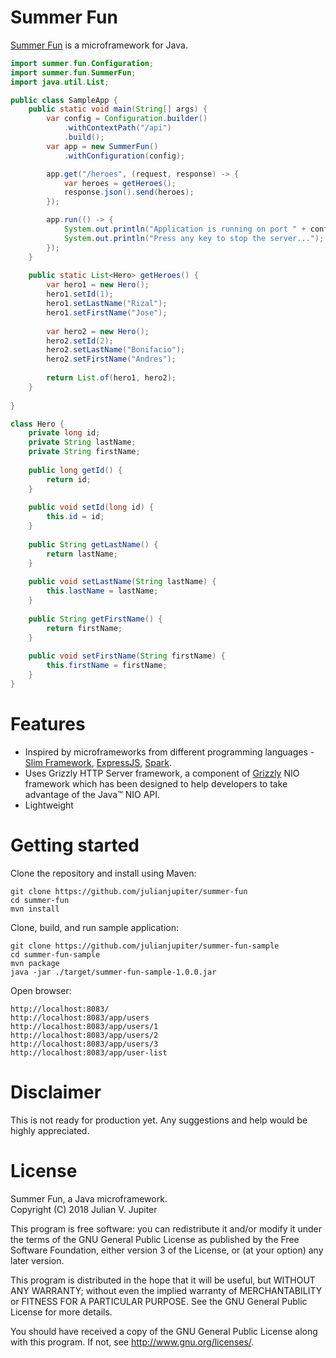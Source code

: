# Summer Fun
[Summer Fun](https://julianjupiter.github.io/summer-fun) is a microframework for Java.

```java
import summer.fun.Configuration;
import summer.fun.SummerFun;
import java.util.List;

public class SampleApp {
    public static void main(String[] args) {
        var config = Configuration.builder()
            .withContextPath("/api")
            .build();
        var app = new SummerFun()
            .withConfiguration(config);

        app.get("/heroes", (request, response) -> {
            var heroes = getHeroes();
            response.json().send(heroes);
        });

        app.run(() -> {
            System.out.println("Application is running on port " + config.getPort());
            System.out.println("Press any key to stop the server...");
        });
    }
    
    public static List<Hero> getHeroes() {
        var hero1 = new Hero();
        hero1.setId(1);
        hero1.setLastName("Rizal");
        hero1.setFirstName("Jose");
        
        var hero2 = new Hero();
        hero2.setId(2);
        hero2.setLastName("Bonifacio");
        hero2.setFirstName("Andres");
        
        return List.of(hero1, hero2);
    }
    
}

class Hero {
    private long id;
    private String lastName;
    private String firstName;
    
    public long getId() {
        return id;
    }
    
    public void setId(long id) {
        this.id = id;
    }
    
    public String getLastName() {
        return lastName;
    }
    
    public void setLastName(String lastName) {
        this.lastName = lastName;
    }
    
    public String getFirstName() {
        return firstName;
    }
    
    public void setFirstName(String firstName) {
        this.firstName = firstName;
    }
}
```

# Features
* Inspired by microframeworks from different programming languages - [Slim Framework](https://www.slimframework.com), [ExpressJS](https://expressjs.com), [Spark](http://sparkjava.com).
* Uses Grizzly HTTP Server framework, a component of [Grizzly](https://javaee.github.io/grizzly) NIO framework which has been designed to help developers to take advantage of the Java™ NIO API.
* Lightweight

# Getting started
Clone the repository and install using Maven:
```
git clone https://github.com/julianjupiter/summer-fun
cd summer-fun
mvn install
```

Clone, build, and run sample application:
```
git clone https://github.com/julianjupiter/summer-fun-sample
cd summer-fun-sample
mvn package
java -jar ./target/summer-fun-sample-1.0.0.jar
```

Open browser:
```
http://localhost:8083/
http://localhost:8083/app/users
http://localhost:8083/app/users/1
http://localhost:8083/app/users/2
http://localhost:8083/app/users/3
http://localhost:8083/app/user-list
```

# Disclaimer
This is not ready for production yet. Any suggestions and help would be highly appreciated.

# License
Summer Fun, a Java microframework.  
Copyright (C) 2018  Julian V. Jupiter

This program is free software: you can redistribute it and/or modify it under the terms of the GNU General Public License as published by the Free Software Foundation, either version 3 of the License, or (at your option) any later version.

This program is distributed in the hope that it will be useful, but WITHOUT ANY WARRANTY; without even the implied warranty of MERCHANTABILITY or FITNESS FOR A PARTICULAR PURPOSE.  See the GNU General Public License for more details.

You should have received a copy of the GNU General Public License along with this program.  If not, see <http://www.gnu.org/licenses/>.

